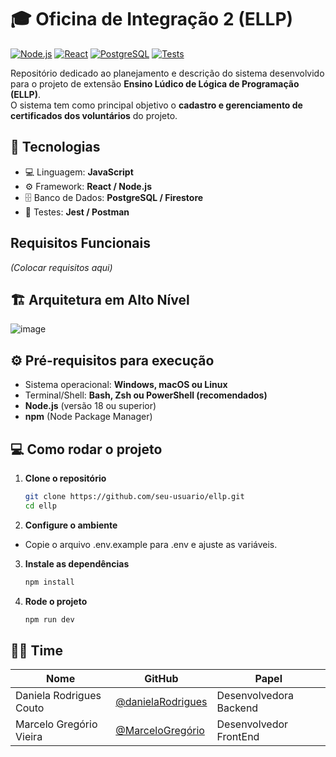 # 🎓 Oficina de Integração 2 (ELLP)

[![Node.js](https://img.shields.io/badge/node-%3E%3D18.0.0-brightgreen)](https://nodejs.org/)
[![React](https://img.shields.io/badge/React-18-blue)](https://reactjs.org/)
[![PostgreSQL](https://img.shields.io/badge/PostgreSQL-15-blue)](https://www.postgresql.org/)
[![Tests](https://img.shields.io/badge/tests-passing-brightgreen)]()

Repositório dedicado ao planejamento e descrição do sistema desenvolvido para o projeto de extensão **Ensino Lúdico de Lógica de Programação (ELLP)**.  
O sistema tem como principal objetivo o **cadastro e gerenciamento de certificados dos voluntários** do projeto.



## 🚀 Tecnologias 

- 💻 Linguagem: **JavaScript**
- ⚙️ Framework: **React / Node.js**
- 🗄️ Banco de Dados: **PostgreSQL / Firestore**
- 🧪 Testes: **Jest / Postman**

## Requisitos Funcionais

*(Colocar requisitos aqui)*

## 🏗️ Arquitetura em Alto Nível
![image](https://github.com/user-attachments/assets/577f65ad-e587-43e3-b314-e39427a0ebb6)


## ⚙️ Pré-requisitos para execução

- Sistema operacional: **Windows, macOS ou Linux**
- Terminal/Shell: **Bash, Zsh ou PowerShell (recomendados)**
- **Node.js** (versão 18 ou superior)
- **npm** (Node Package Manager)



## 💻 Como rodar o projeto

1. **Clone o repositório**
   ```bash
   git clone https://github.com/seu-usuario/ellp.git
   cd ellp
   ```

2. **Configure o ambiente**

  - Copie o arquivo .env.example para .env e ajuste as variáveis.

3. **Instale as dependências**
    ```bash
    npm install
    ```

4. **Rode o projeto**
    ```bash
    npm run dev

## 🧑‍💻 Time

| Nome            | GitHub                           | Papel              |
| --------------- | -------------------------------- | ------------------ |
| Daniela Rodrigues Couto  | [@danielaRodrigues](https://github.com/DanielaRodrigueS2)   | Desenvolvedora Backend |
| Marcelo Gregório Vieira  | [@MarceloGregório](https://github.com/ColocaOSeuAquiMArccelo) | Desenvolvedor FrontEnd |


